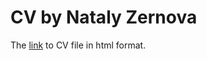 # CV by Nataly Zernova



The [link](https://zena7.github.io/rsschool-cv-/) to CV file in html format.
